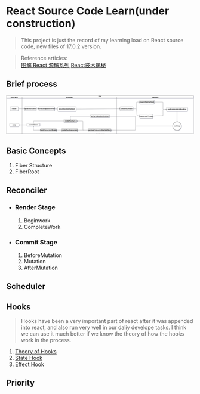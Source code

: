 # React Source Code Learn(under construction)
> This project is just the record of my learning load on React source code, new files of 17.0.2 version.

> Reference articles:  
>[图解 React 源码系列](https://7kms.github.io/react-illustration-series/),[React技术揭秘](https://react.iamkasong.com/)
## Brief process 
  ![flow](./asserts/imgs/flow.svg)

## Basic Concepts
   1. Fiber Structure
   2. FiberRoot
## Reconciler
   - ### Render Stage
      1. Beginwork
      2. CompleteWork 
   - ### Commit Stage
      1. BeforeMutation
      2. Mutation
      3. AfterMutation
## Scheduler
## Hooks
>Hooks have been a very important part of react after it was appended into react, and also run very well in our daliy develope tasks. I think we can use it much better if we know the theory of how the hooks work in the process.

   1. [Theory of Hooks](doc/HOOKS/theoryOfHooks.md)
   2. [State Hook](./doc/HOOKS/useState.md)
   3. [Effect Hook](doc/HOOKS/useEffect_useLayoutEffect.md)
## Priority